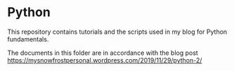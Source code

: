 # Python
This repository contains tutorials and the scripts used in my blog for Python fundamentals.

The documents in this folder are in accordance with the blog post https://mysnowfrostpersonal.wordpress.com/2019/11/29/python-2/
